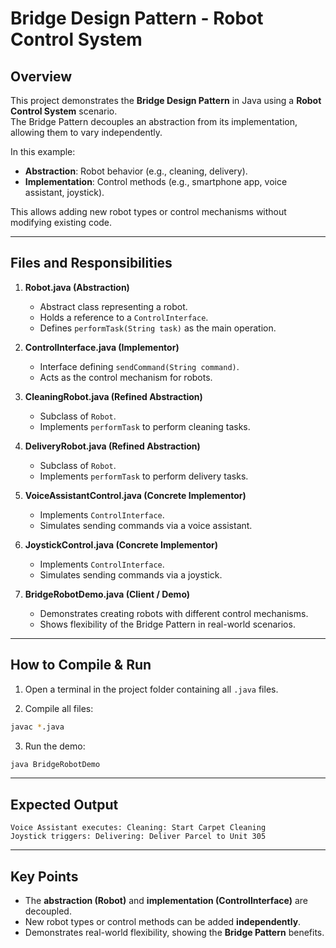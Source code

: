 # Bridge Design Pattern - Robot Control System

## Overview
This project demonstrates the **Bridge Design Pattern** in Java using a **Robot Control System** scenario.  
The Bridge Pattern decouples an abstraction from its implementation, allowing them to vary independently.  

In this example:
- **Abstraction**: Robot behavior (e.g., cleaning, delivery).  
- **Implementation**: Control methods (e.g., smartphone app, voice assistant, joystick).  

This allows adding new robot types or control mechanisms without modifying existing code.

---

## Files and Responsibilities

1. **Robot.java (Abstraction)**
   - Abstract class representing a robot.  
   - Holds a reference to a `ControlInterface`.  
   - Defines `performTask(String task)` as the main operation.

2. **ControlInterface.java (Implementor)**
   - Interface defining `sendCommand(String command)`.  
   - Acts as the control mechanism for robots.

3. **CleaningRobot.java (Refined Abstraction)**
   - Subclass of `Robot`.  
   - Implements `performTask` to perform cleaning tasks.

4. **DeliveryRobot.java (Refined Abstraction)**
   - Subclass of `Robot`.  
   - Implements `performTask` to perform delivery tasks.

5. **VoiceAssistantControl.java (Concrete Implementor)**
   - Implements `ControlInterface`.  
   - Simulates sending commands via a voice assistant.

6. **JoystickControl.java (Concrete Implementor)**
   - Implements `ControlInterface`.  
   - Simulates sending commands via a joystick.

7. **BridgeRobotDemo.java (Client / Demo)**
   - Demonstrates creating robots with different control mechanisms.  
   - Shows flexibility of the Bridge Pattern in real-world scenarios.

---

## How to Compile & Run

1. Open a terminal in the project folder containing all `.java` files.

2. Compile all files:

```bash
javac *.java
````

3. Run the demo:

```bash
java BridgeRobotDemo
```

---

## Expected Output

```
Voice Assistant executes: Cleaning: Start Carpet Cleaning
Joystick triggers: Delivering: Deliver Parcel to Unit 305
```

---

## Key Points

* The **abstraction (Robot)** and **implementation (ControlInterface)** are decoupled.
* New robot types or control methods can be added **independently**.
* Demonstrates real-world flexibility, showing the **Bridge Pattern** benefits.

